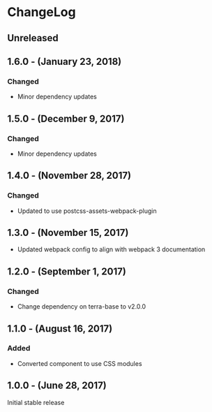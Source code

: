 ChangeLog
=========

Unreleased
----------

1.6.0 - (January 23, 2018)
-----------------
### Changed
* Minor dependency updates

1.5.0 - (December 9, 2017)
-----------------
### Changed
* Minor dependency updates

1.4.0 - (November 28, 2017)
-----------------
### Changed
* Updated to use postcss-assets-webpack-plugin

1.3.0 - (November 15, 2017)
-----------------
* Updated webpack config to align with webpack 3 documentation

1.2.0 - (September 1, 2017)
-----------------
### Changed
* Change dependency on terra-base to v2.0.0

1.1.0 - (August 16, 2017)
-----------------
### Added
* Converted component to use CSS modules

1.0.0 - (June 28, 2017)
-----------------
Initial stable release
